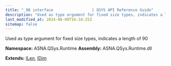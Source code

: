 ```yaml
---
title: "_90 interface                 | QSYS API Reference Guide"
description: "Used as type argument for fixed size types, indicates a length of 90  "
last_modified_at: 2024-08-09T16:18:25Z
sitemap: false
---
```


Used as type argument for fixed size types, indicates a length of 90 

**Namespace:** ASNA.QSys.Runtime
**Assembly:** ASNA.QSys.Runtime.dll

**Extends:** [ILen](/reference/runtime/qsys-runtime/i-len.html), [IDim](/reference/runtime/qsys-runtime/i-dim.html)
<br>
<br>
